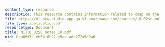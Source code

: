 ```yaml
---
content_type: resource
description: This resource contains information related to cusp on the cycloid.
file: https://ol-ocw-studio-app-qa.s3.amazonaws.com/courses/18-02sc-multivariable-calculus-fall-2010/bca8693ceb5b6b22e5aeadb272a9d9a6_MIT18_02SC_notes_10.pdf
file_type: application/pdf
resourcetype: Document
title: MIT18_02SC_notes_10.pdf
uid: bca8693c-eb5b-6b22-e5ae-adb272a9d9a6
---
```

